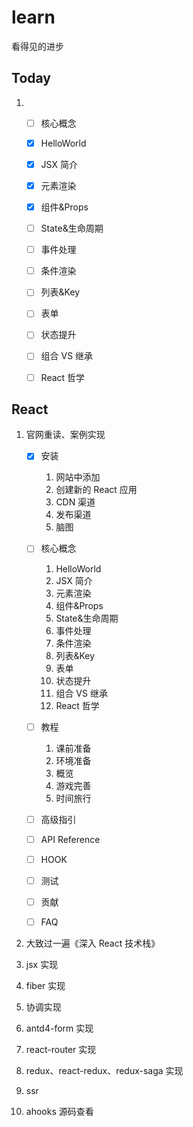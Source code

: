 # learn

看得见的进步

## Today

1. - [ ] 核心概念

   - [x] HelloWorld
   - [x] JSX 简介
   - [x] 元素渲染
   - [x] 组件&Props
   - [ ] State&生命周期
   - [ ] 事件处理
   - [ ] 条件渲染
   - [ ] 列表&Key
   - [ ] 表单
   - [ ] 状态提升
   - [ ] 组合 VS 继承
   - [ ] React 哲学

## React

1. 官网重读、案例实现

   - [x] 安装

     1. 网站中添加
     2. 创建新的 React 应用
     3. CDN 渠道
     4. 发布渠道
     5. 脑图

   - [ ] 核心概念

     1. HelloWorld
     2. JSX 简介
     3. 元素渲染
     4. 组件&Props
     5. State&生命周期
     6. 事件处理
     7. 条件渲染
     8. 列表&Key
     9. 表单
     10. 状态提升
     11. 组合 VS 继承
     12. React 哲学

   - [ ] 教程

     1. 课前准备
     2. 环境准备
     3. 概览
     4. 游戏完善
     5. 时间旅行

   - [ ] 高级指引

   - [ ] API Reference

   - [ ] HOOK

   - [ ] 测试

   - [ ] 贡献

   - [ ] FAQ

2. 大致过一遍《深入 React 技术栈》
3. jsx 实现
4. fiber 实现
5. 协调实现
6. antd4-form 实现
7. react-router 实现
8. redux、react-redux、redux-saga 实现
9. ssr
10. ahooks 源码查看
